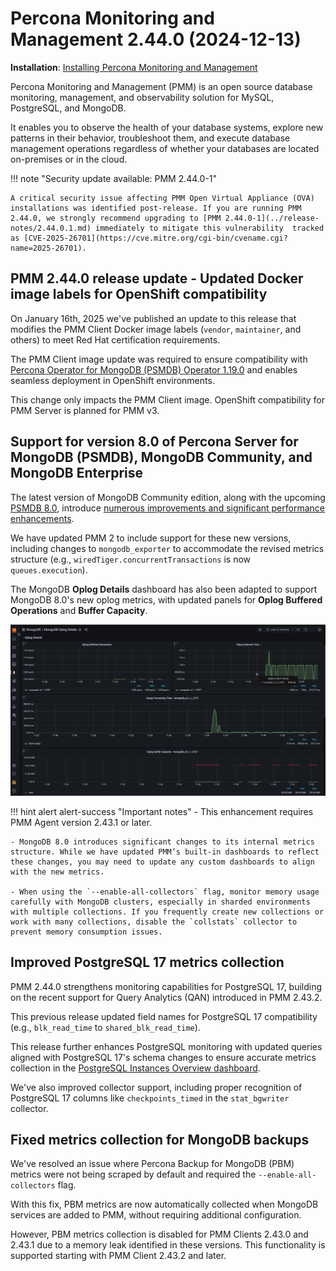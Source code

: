 # Percona Monitoring and Management 2.44.0 (2024-12-13)

**Installation**: [Installing Percona Monitoring and Management](../quickstart/index.md)

Percona Monitoring and Management (PMM) is an open source database monitoring, management, and observability solution for MySQL, PostgreSQL, and MongoDB.

It enables you to observe the health of your database systems, explore new patterns in their behavior, troubleshoot them, and execute database management operations regardless of whether your databases are located on-premises or in the cloud.

!!! note "Security update available: PMM 2.44.0-1"

    A critical security issue affecting PMM Open Virtual Appliance (OVA) installations was identified post-release. If you are running PMM 2.44.0, we strongly recommend upgrading to [PMM 2.44.0-1](../release-notes/2.44.0.1.md) immediately to mitigate this vulnerability  tracked as [CVE-2025-26701](https://cve.mitre.org/cgi-bin/cvename.cgi?name=2025-26701).


## PMM 2.44.0 release update - Updated Docker image labels for OpenShift compatibility

On January 16th, 2025 we've published an update to this release that modifies the PMM Client Docker image labels (`vendor`, `maintainer`, and others) to meet Red Hat certification requirements.
    
The PMM Client image update was required to ensure compatibility with [Percona Operator for MongoDB (PSMDB) Operator 1.19.0](https://docs.percona.com/percona-operator-for-mongodb/RN/Kubernetes-Operator-for-PSMONGODB-RN1.19.0.html) and enables seamless deployment in OpenShift environments.

This change only impacts the PMM Client image. OpenShift compatibility for PMM Server is planned for PMM v3.

## Support for version 8.0 of Percona Server for MongoDB (PSMDB), MongoDB Community, and MongoDB Enterprise

The latest version of MongoDB Community edition, along with the upcoming [PSMDB 8.0](https://www.percona.com/software/mongodb/percona-server-for-mongodb), introduce [numerous improvements and significant performance enhancements](https://www.mongodb.com/docs/manual/release-notes/8.0/).

We have updated PMM 2 to include support for these new versions, including changes to `mongodb_exporter` to accommodate the revised metrics structure (e.g., `wiredTiger.concurrentTransactions` is now `queues.execution`).

The MongoDB **Oplog Details** dashboard has also been adapted to support MongoDB 8.0's new oplog metrics, with updated panels for **Oplog Buffered Operations** and **Buffer Capacity**.

![Updated Oplog Details dashboard](../images/Oplog_Details.png)

!!! hint alert alert-success "Important notes"
    - This enhancement requires PMM Agent version 2.43.1 or later.

    - MongoDB 8.0 introduces significant changes to its internal metrics structure. While we have updated PMM’s built-in dashboards to reflect these changes, you may need to update any custom dashboards to align with the new metrics.

    - When using the `--enable-all-collectors` flag, monitor memory usage carefully with MongoDB clusters, especially in sharded environments with multiple collections. If you frequently create new collections or work with many collections, disable the `collstats` collector to prevent memory consumption issues.

## Improved PostgreSQL 17 metrics collection

PMM 2.44.0 strengthens monitoring capabilities for PostgreSQL 17, building on the recent support for Query Analytics (QAN) introduced in PMM 2.43.2.

This previous release updated field names for PostgreSQL 17 compatibility (e.g., `blk_read_time` to `shared_blk_read_time`).

This release further enhances PostgreSQL monitoring with updated queries aligned with PostgreSQL 17's schema changes to ensure accurate metrics collection in the [PostgreSQL Instances Overview dashboard](../details/dashboards/dashboard-postgresql-instances-overview.md).

We've also improved collector support, including proper recognition of PostgreSQL 17 columns like `checkpoints_timed` in the `stat_bgwriter` collector.


## Fixed metrics collection for MongoDB backups

We've resolved an issue where Percona Backup for MongoDB (PBM) metrics were not being scraped by default and required the `--enable-all-collectors` flag.

With this fix, PBM metrics are now automatically collected when MongoDB services are added to PMM, without requiring additional configuration.

However, PBM metrics collection is disabled for PMM Clients 2.43.0 and 2.43.1 due to a memory leak identified in these versions. This functionality is supported starting with PMM Client 2.43.2 and later.
